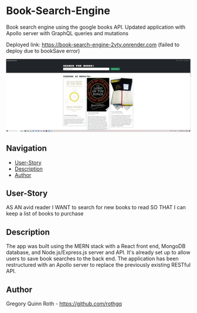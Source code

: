 # Book-Search-Engine

Book search engine using the google books API. Updated application with Apollo server with GraphQL queries and mutations

Deployed link: https://book-search-engine-2vty.onrender.com (failed to deploy due to bookSave error)

![alt text](image.png)

## Navigation
- [User-Story](#user-story)
- [Description](#description)
- [Author](#author)

## User-Story

AS AN avid reader
I WANT to search for new books to read
SO THAT I can keep a list of books to purchase

## Description

The app was built using the MERN stack with a React front end, MongoDB database, and Node.js/Express.js server and API. It's already set up to allow users to save book searches to the back end. The application has been restructured with an Apollo server to replace the previously existing RESTful API.

## Author

Gregory Quinn Roth - https://github.com/rothgq